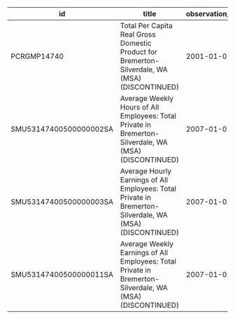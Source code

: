 | id                     | title                                                                                                    | observation_start   | observation_end   |
|------------------------|----------------------------------------------------------------------------------------------------------|---------------------|-------------------|
| PCRGMP14740            | Total Per Capita Real Gross Domestic Product for Bremerton-Silverdale, WA (MSA) (DISCONTINUED)           | 2001-01-01          | 2017-01-01        |
| SMU53147400500000002SA | Average Weekly Hours of All Employees: Total Private in Bremerton-Silverdale, WA (MSA) (DISCONTINUED)    | 2007-01-01          | 2022-03-01        |
| SMU53147400500000003SA | Average Hourly Earnings of All Employees: Total Private in Bremerton-Silverdale, WA (MSA) (DISCONTINUED) | 2007-01-01          | 2022-03-01        |
| SMU53147400500000011SA | Average Weekly Earnings of All Employees: Total Private in Bremerton-Silverdale, WA (MSA) (DISCONTINUED) | 2007-01-01          | 2022-03-01        |